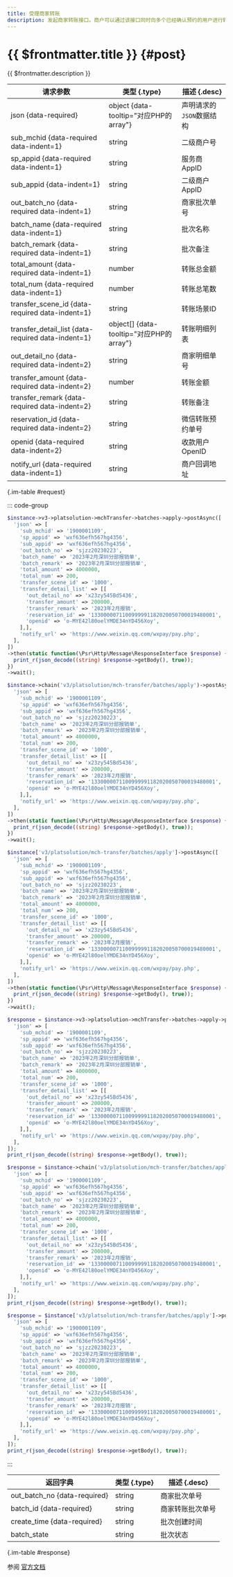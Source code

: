 ```yaml
---
title: 受理商家转账
description: 发起商家转账接口。商户可以通过该接口同时向多个已经确认预约的用户进行转账操作。
---
```


# {{ $frontmatter.title }} {#post}

{{ $frontmatter.description }}

| 请求参数 | 类型 {.type} | 描述 {.desc}
| --- | --- | ---
| json {data-required} | object {data-tooltip="对应PHP的array"} | 声明请求的`JSON`数据结构
| sub_mchid {data-required data-indent=1} | string | 二级商户号
| sp_appid {data-required data-indent=1} | string | 服务商AppID
| sub_appid {data-indent=1} | string | 二级商户AppID
| out_batch_no {data-required data-indent=1} | string | 商家批次单号
| batch_name {data-required data-indent=1} | string | 批次名称
| batch_remark {data-required data-indent=1} | string | 批次备注
| total_amount {data-required data-indent=1} | number | 转账总金额
| total_num {data-required data-indent=1} | number | 转账总笔数
| transfer_scene_id {data-required data-indent=1} | string | 转账场景ID
| transfer_detail_list {data-required data-indent=1} | object[] {data-tooltip="对应PHP的array"} | 转账明细列表
| out_detail_no {data-required data-indent=2} | string | 商家明细单号
| transfer_amount {data-required data-indent=2} | number | 转账金额
| transfer_remark {data-required data-indent=2} | string | 转账备注
| reservation_id {data-required data-indent=2} | string | 微信转账预约单号
| openid {data-required data-indent=2} | string | 收款用户OpenID
| notify_url {data-required data-indent=1} | string | 商户回调地址

{.im-table #request}

::: code-group

```php [异步纯链式]
$instance->v3->platsolution->mchTransfer->batches->apply->postAsync([
  'json' => [
    'sub_mchid' => '1900001109',
    'sp_appid' => 'wxf636efh567hg4356',
    'sub_appid' => 'wxf636efh567hg4356',
    'out_batch_no' => 'sjzz20230223',
    'batch_name' => '2023年2月深圳分部报销单',
    'batch_remark' => '2023年2月深圳分部报销单',
    'total_amount' => 4000000,
    'total_num' => 200,
    'transfer_scene_id' => '1000',
    'transfer_detail_list' => [[
      'out_detail_no' => 'x23zy545Bd5436',
      'transfer_amount' => 200000,
      'transfer_remark' => '2023年2月报销',
      'reservation_id' => '1330000071100999991182020050700019480001',
      'openid' => 'o-MYE42l80oelYMDE34nYD456Xoy',
    ],],
    'notify_url' => 'https://www.weixin.qq.com/wxpay/pay.php',
  ],
])
->then(static function(\Psr\Http\Message\ResponseInterface $response) {
  print_r(json_decode((string) $response->getBody(), true));
})
->wait();
```

```php [异步声明式]
$instance->chain('v3/platsolution/mch-transfer/batches/apply')->postAsync([
  'json' => [
    'sub_mchid' => '1900001109',
    'sp_appid' => 'wxf636efh567hg4356',
    'sub_appid' => 'wxf636efh567hg4356',
    'out_batch_no' => 'sjzz20230223',
    'batch_name' => '2023年2月深圳分部报销单',
    'batch_remark' => '2023年2月深圳分部报销单',
    'total_amount' => 4000000,
    'total_num' => 200,
    'transfer_scene_id' => '1000',
    'transfer_detail_list' => [[
      'out_detail_no' => 'x23zy545Bd5436',
      'transfer_amount' => 200000,
      'transfer_remark' => '2023年2月报销',
      'reservation_id' => '1330000071100999991182020050700019480001',
      'openid' => 'o-MYE42l80oelYMDE34nYD456Xoy',
    ],],
    'notify_url' => 'https://www.weixin.qq.com/wxpay/pay.php',
  ],
])
->then(static function(\Psr\Http\Message\ResponseInterface $response) {
  print_r(json_decode((string) $response->getBody(), true));
})
->wait();
```

```php [异步属性式]
$instance['v3/platsolution/mch-transfer/batches/apply']->postAsync([
  'json' => [
    'sub_mchid' => '1900001109',
    'sp_appid' => 'wxf636efh567hg4356',
    'sub_appid' => 'wxf636efh567hg4356',
    'out_batch_no' => 'sjzz20230223',
    'batch_name' => '2023年2月深圳分部报销单',
    'batch_remark' => '2023年2月深圳分部报销单',
    'total_amount' => 4000000,
    'total_num' => 200,
    'transfer_scene_id' => '1000',
    'transfer_detail_list' => [[
      'out_detail_no' => 'x23zy545Bd5436',
      'transfer_amount' => 200000,
      'transfer_remark' => '2023年2月报销',
      'reservation_id' => '1330000071100999991182020050700019480001',
      'openid' => 'o-MYE42l80oelYMDE34nYD456Xoy',
    ],],
    'notify_url' => 'https://www.weixin.qq.com/wxpay/pay.php',
  ],
])
->then(static function(\Psr\Http\Message\ResponseInterface $response) {
  print_r(json_decode((string) $response->getBody(), true));
})
->wait();
```

```php [同步纯链式]
$response = $instance->v3->platsolution->mchTransfer->batches->apply->post([
  'json' => [
    'sub_mchid' => '1900001109',
    'sp_appid' => 'wxf636efh567hg4356',
    'sub_appid' => 'wxf636efh567hg4356',
    'out_batch_no' => 'sjzz20230223',
    'batch_name' => '2023年2月深圳分部报销单',
    'batch_remark' => '2023年2月深圳分部报销单',
    'total_amount' => 4000000,
    'total_num' => 200,
    'transfer_scene_id' => '1000',
    'transfer_detail_list' => [[
      'out_detail_no' => 'x23zy545Bd5436',
      'transfer_amount' => 200000,
      'transfer_remark' => '2023年2月报销',
      'reservation_id' => '1330000071100999991182020050700019480001',
      'openid' => 'o-MYE42l80oelYMDE34nYD456Xoy',
    ],],
    'notify_url' => 'https://www.weixin.qq.com/wxpay/pay.php',
  ],
]);
print_r(json_decode((string) $response->getBody(), true));
```

```php [同步声明式]
$response = $instance->chain('v3/platsolution/mch-transfer/batches/apply')->post([
  'json' => [
    'sub_mchid' => '1900001109',
    'sp_appid' => 'wxf636efh567hg4356',
    'sub_appid' => 'wxf636efh567hg4356',
    'out_batch_no' => 'sjzz20230223',
    'batch_name' => '2023年2月深圳分部报销单',
    'batch_remark' => '2023年2月深圳分部报销单',
    'total_amount' => 4000000,
    'total_num' => 200,
    'transfer_scene_id' => '1000',
    'transfer_detail_list' => [[
      'out_detail_no' => 'x23zy545Bd5436',
      'transfer_amount' => 200000,
      'transfer_remark' => '2023年2月报销',
      'reservation_id' => '1330000071100999991182020050700019480001',
      'openid' => 'o-MYE42l80oelYMDE34nYD456Xoy',
    ],],
    'notify_url' => 'https://www.weixin.qq.com/wxpay/pay.php',
  ],
]);
print_r(json_decode((string) $response->getBody(), true));
```

```php [同步属性式]
$response = $instance['v3/platsolution/mch-transfer/batches/apply']->post([
  'json' => [
    'sub_mchid' => '1900001109',
    'sp_appid' => 'wxf636efh567hg4356',
    'sub_appid' => 'wxf636efh567hg4356',
    'out_batch_no' => 'sjzz20230223',
    'batch_name' => '2023年2月深圳分部报销单',
    'batch_remark' => '2023年2月深圳分部报销单',
    'total_amount' => 4000000,
    'total_num' => 200,
    'transfer_scene_id' => '1000',
    'transfer_detail_list' => [[
      'out_detail_no' => 'x23zy545Bd5436',
      'transfer_amount' => 200000,
      'transfer_remark' => '2023年2月报销',
      'reservation_id' => '1330000071100999991182020050700019480001',
      'openid' => 'o-MYE42l80oelYMDE34nYD456Xoy',
    ],],
    'notify_url' => 'https://www.weixin.qq.com/wxpay/pay.php',
  ],
]);
print_r(json_decode((string) $response->getBody(), true));
```

:::

| 返回字典 | 类型 {.type} | 描述 {.desc}
| --- | --- | ---
| out_batch_no {data-required}| string | 商家批次单号
| batch_id {data-required}| string | 商家转账批次单号
| create_time {data-required}| string | 批次创建时间
| batch_state | string | 批次状态

{.im-table #response}

参阅 [官方文档](https://pay.weixin.qq.com/docs/partner/apis/platsolution-mch-transfer/transfer-batch/transfer-batch-apply.html)
